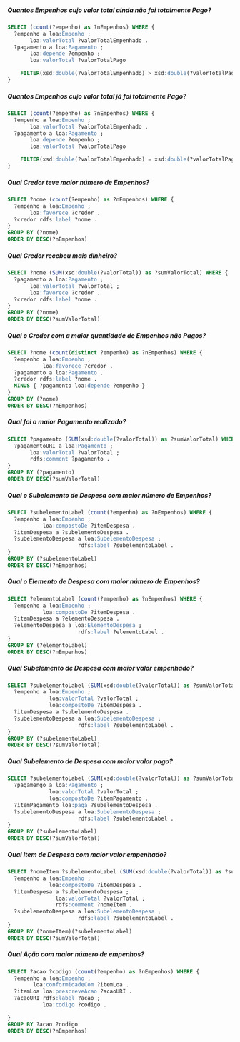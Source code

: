 ##### Quantos Empenhos cujo valor total ainda não foi totalmente Pago?

``` sql
SELECT (count(?empenho) as ?nEmpenhos) WHERE {
  ?empenho a loa:Empenho ;
       loa:valorTotal ?valorTotalEmpenhado .
  ?pagamento a loa:Pagamento ;
       loa:depende ?empenho ;
       loa:valorTotal ?valorTotalPago

	FILTER(xsd:double(?valorTotalEmpenhado) > xsd:double(?valorTotalPago))
}
```

##### Quantos Empenhos cujo valor total já foi totalmente Pago?

``` sql
SELECT (count(?empenho) as ?nEmpenhos) WHERE {
  ?empenho a loa:Empenho ;
       loa:valorTotal ?valorTotalEmpenhado .
  ?pagamento a loa:Pagamento ;
       loa:depende ?empenho ;
       loa:valorTotal ?valorTotalPago

	FILTER(xsd:double(?valorTotalEmpenhado) = xsd:double(?valorTotalPago))
}
```

##### Qual Credor teve maior número de Empenhos?

``` sql
SELECT ?nome (count(?empenho) as ?nEmpenhos) WHERE {
  ?empenho a loa:Empenho ;
       loa:favorece ?credor .
  ?credor rdfs:label ?nome .
}
GROUP BY (?nome)
ORDER BY DESC(?nEmpenhos)
```

##### Qual Credor recebeu mais dinheiro?

``` sql
SELECT ?nome (SUM(xsd:double(?valorTotal)) as ?sumValorTotal) WHERE {
  ?pagamento a loa:Pagamento ;
       loa:valorTotal ?valorTotal ;
       loa:favorece ?credor .
  ?credor rdfs:label ?nome .
}
GROUP BY (?nome)
ORDER BY DESC(?sumValorTotal)
```

##### Qual o Credor com a maior quantidade de Empenhos não Pagos?

``` sql
SELECT ?nome (count(distinct ?empenho) as ?nEmpenhos) WHERE {
  ?empenho a loa:Empenho ;
       	   loa:favorece ?credor .
  ?pagamento a loa:Pagamento .
  ?credor rdfs:label ?nome .
  MINUS { ?pagamento loa:depende ?empenho }
}
GROUP BY (?nome)
ORDER BY DESC(?nEmpenhos)
```

##### Qual foi o maior Pagamento realizado?

``` sql
SELECT ?pagamento (SUM(xsd:double(?valorTotal)) as ?sumValorTotal) WHERE {
  ?pagamentoURI a loa:Pagamento ;
       loa:valorTotal ?valorTotal ;
	   rdfs:comment ?pagamento .
}
GROUP BY (?pagamento)
ORDER BY DESC(?sumValorTotal)
```

##### Qual o Subelemento de Despesa com maior número de Empenhos?

``` sql
SELECT ?subelementoLabel (count(?empenho) as ?nEmpenhos) WHERE {
  ?empenho a loa:Empenho ;
           loa:compostoDe ?itemDespesa .
  ?itemDespesa a ?subelementoDespesa .
  ?subelementoDespesa a loa:SubelementoDespesa ;
                      rdfs:label ?subelementoLabel .
}
GROUP BY (?subelementoLabel)
ORDER BY DESC(?nEmpenhos)
```

##### Qual o Elemento de Despesa com maior número de Empenhos?

``` sql
SELECT ?elementoLabel (count(?empenho) as ?nEmpenhos) WHERE {
  ?empenho a loa:Empenho ;
           loa:compostoDe ?itemDespesa .
  ?itemDespesa a ?elementoDespesa .
  ?elementoDespesa a loa:ElementoDespesa ;
                      rdfs:label ?elementoLabel .
}
GROUP BY (?elementoLabel)
ORDER BY DESC(?nEmpenhos)
```

##### Qual Subelemento de Despesa com maior valor empenhado?

``` sql
SELECT ?subelementoLabel (SUM(xsd:double(?valorTotal)) as ?sumValorTotal) WHERE {
  ?empenho a loa:Empenho ;
             loa:valorTotal ?valorTotal ;
             loa:compostoDe ?itemDespesa .
  ?itemDespesa a ?subelementoDespesa .
  ?subelementoDespesa a loa:SubelementoDespesa ;
                      rdfs:label ?subelementoLabel .
}
GROUP BY (?subelementoLabel)
ORDER BY DESC(?sumValorTotal)
```

##### Qual Subelemento de Despesa com maior valor pago?

``` sql
SELECT ?subelementoLabel (SUM(xsd:double(?valorTotal)) as ?sumValorTotal) WHERE {
  ?pagamengo a loa:Pagamento ;
             loa:valorTotal ?valorTotal ;
             loa:compostoDe ?itemPagamento .
  ?itemPagamento loa:paga ?subelementoDespesa .
  ?subelementoDespesa a loa:SubelementoDespesa ;
                      rdfs:label ?subelementoLabel .
}
GROUP BY (?subelementoLabel)
ORDER BY DESC(?sumValorTotal)
```

##### Qual Item de Despesa com maior valor empenhado?

``` sql
SELECT ?nomeItem ?subelementoLabel (SUM(xsd:double(?valorTotal)) as ?sumValorTotal) WHERE {
  ?empenho a loa:Empenho ;
             loa:compostoDe ?itemDespesa .
  ?itemDespesa a ?subelementoDespesa ;
               loa:valorTotal ?valorTotal ;
 			   rdfs:comment ?nomeItem .
  ?subelementoDespesa a loa:SubelementoDespesa ;
                      rdfs:label ?subelementoLabel .
}
GROUP BY (?nomeItem)(?subelementoLabel)
ORDER BY DESC(?sumValorTotal)
```

##### Qual Ação com maior número de empenhos?

``` sql
SELECT ?acao ?codigo (count(?empenho) as ?nEmpenhos) WHERE {
  ?empenho a loa:Empenho ;
 		loa:conformidadeCom ?itemLoa .
  ?itemLoa loa:prescreveAcao ?acaoURI .
  ?acaoURI rdfs:label ?acao ;
           loa:codigo ?codigo .

}
GROUP BY ?acao ?codigo
ORDER BY DESC(?nEmpenhos)
```
